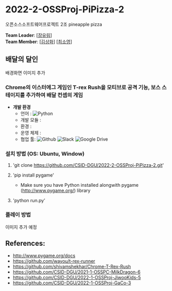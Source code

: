 # 2022-2-OSSProj-PiPizza-2
오픈소스소프트웨어프로젝트 2조 pineapple pizza

**Team Leader**: [[장유림](https://github.com/urimJ)] <br>
**Team Member**: [[김상화](https://github.com/holy0)]
                 [[최소영](https://github.com/ottffss1005)]


## 배달의 달인
배경화면 이미지 추가

### Chrome의 이스터에그 게임인 T-rex Rush을 모티브로 공격 기능, 보스 스테이지를 추가하여 배달 컨셉의 게임 

* **개발 환경**
    * 언어 : <img alt="Python" src ="https://img.shields.io/badge/-python-skyblue?logo=python"/>
    * 개발 모듈 : <img alt="" src ="https://img.shields.io/badge/pygame-2.1.2-lightsalmon">
    * 환경 : <img alt="" src ="https://img.shields.io/badge/IDE-VSCode-indianred">
    * 운영 체제 : <img alt="" src ="https://img.shields.io/badge/OS-Window|Linux|Ubuntu-coral">
    * 협업 툴: <img alt="Github" src ="https://img.shields.io/badge/-github-black?logo=github"/> <img alt ="Slack" src = "https://img.shields.io/badge/-Slack-yellow?logo=slack"> <img alt ="Google Drive" src = "https://img.shields.io/badge/-Google Drive-lightgrey?logo=google drive">


### 설치 방법 (OS: Ubuntu, Window)
1. 'git clone https://github.com/CSID-DGU/2022-2-OSSProj-PiPizza-2.git'

2. 'pip install pygame'
    * Make sure you have Python installed alongwith pygame (http://www.pygame.org/) library

3. 'python run.py'


### 플레이 방법
이미지 추가 예정


## References:
- http://www.pygame.org/docs
- https://github.com/wayou/t-rex-runner
- https://github.com/shivamshekhar/Chrome-T-Rex-Rush
- https://github.com/CSID-DGU/2021-1-OSSPC-MilkDragon-6
- https://github.com/CSID-DGU/2022-1-OSSProj-JiwooKids-5
- https://github.com/CSID-DGU/2022-1-OSSProj-GaCo-3
